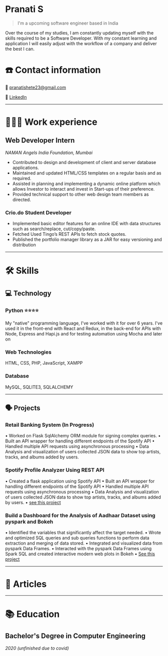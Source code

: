 # Pranati S

> I'm a upcoming software engineer based in India 

Over the course of my studies, I am constantly updating myself with the skills required to be a Software Developer. With my constant learning and application I will easily adjust with the workflow of a company and deliver the best I can.

# ☎️ Contact information

📧 pranatishete23@gmail.com

🔗 [LinkedIn](http://linkedin.com/in/pranati-shete-9936b613b)

---

# **👩🏻‍💻** Work experience

## Web Developer Intern

*NAMAN Angels India Foundation, Mumbai*

- Contributed to design and development of client and server database applications.
- Maintained and updated HTML/CSS templates on a regular basis and as required.
- Assisted in planning and implementing a dynamic online platform which allows Investor to interact and invest in Start-ups of their preference.
- Provided technical support to other web design team members as directed.

### Crio.do Student Developer

- Implemented basic editor features for an online IDE with data structures such as search/replace, cut/copy/paste.
- Fetched Used Tingo’s REST APIs to fetch stock quotes.
- Published the portfolio manager library as a JAR for easy versioning and distribution

---

# 🛠 Skills

## 💻 Technology

### Python ⭐️⭐️⭐️⭐️

My "native" programming language, I've worked with it for over 6 years. I've used it in the front-end with React and Redux, in the back-end for APIs with Node, Express and Hapi.js and for testing automation using Mocha and later on

### Web Technologies

 HTML, CSS, PHP, JavaScript, XAMPP

### Database

MySQL, SQLITE3, SQLALCHEMY

---

## 🗣 Projects

### Retail Banking System                                          (In Progress)

• Worked on Flask SqlAlchemy ORM module for signing complex queries.
• Built an API wrapper for handling different endpoints of the Spotify API
• Handled multiple API requests using asynchronous processing
• Data Analysis and visualization of users collected JSON data to show top artists, tracks, and albums added by users.

### **Spotify Profile Analyzer Using REST API**

• Created a flask application using Spotify API
• Built an API wrapper for handling different endpoints of the Spotify API
• Handled multiple API requests using asynchronous processing
• Data Analysis and visualization of users collected JSON data to show top artists, tracks, and albums added by users.
• [see this project](https://spotify-profile-analyzer.herokuapp.com/)

### Build a Dashboard for the Analysis of Aadhaar Dataset using pyspark and Bokeh

• Identified the variables that significantly affect the target needed.
• Wrote and optimized SQL queries and sub queries functions to perform data extraction and merging of data stored.
• Integrated and visualized data from pyspark Data Frames.
• Interacted with the pyspark Data Frames using Spark SQL and created interactive modern web plots in Bokeh
• [See this project](https://readthroughmyglasses.github.io/Aadhar_Analysis/)

---

# 📜 Articles

---

# 📚 Education

## **Bachelor's Degree in Computer Engineering**

*2020 (unfinished due to covid)*

